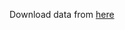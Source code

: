 Download data from [here](https://mphcmiuedu-my.sharepoint.com/:x:/g/personal/ititiu17024_student_hcmiu_edu_vn/EanxGc4ILiBLq_5oUXXVat4Bnga7e7NmzA0-ulvD99_0BA?e=cYaO82)